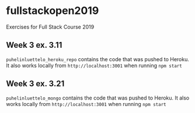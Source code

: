 # fullstackopen2019
Exercises for Full Stack Course 2019

## Week 3 ex. 3.11

`puhelinluettelo_heroku_repo` contains the code that was pushed to Heroku. It also works locally from `http://localhost:3001` when running `npm start`

## Week 3 ex. 3.21

`puhelinluettelo_mongo` contains the code that was pushed to Heroku. It also works locally from `http://localhost:3001` when running `npm start`
